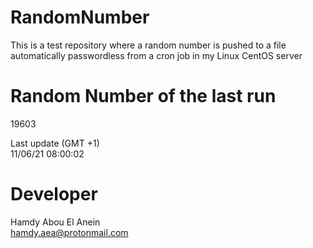 # RandomNumber    
This is a test repository where a random number is pushed to a file automatically passwordless from a cron job in my Linux CentOS server    
# Random Number of the last run   
19603
      
Last update (GMT +1)    
11/06/21 08:00:02
# Developer    
Hamdy Abou El Anein   
hamdy.aea@protonmail.com
